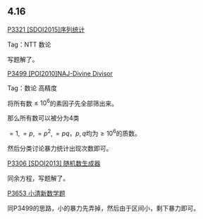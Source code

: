 
<!--more-->

## 4.16

[P3321 [SDOI2015]序列统计](https://www.luogu.com.cn/problem/P3321)

Tag：NTT 数论 

写题解了。



[P3499 [POI2010]NAJ-Divine Divisor](https://www.luogu.com.cn/problem/P3499)

Tag：数论 高精度

将所有数$\leq 10^6$的素因子先全部筛出来。

那么所有数可以被分为4类

$=1,=p,=p^2,=pq$，$p,q$均为$\ge10^6$的质数。

然后分类讨论暴力统计出现次数即可。

[P3306 [SDOI2013] 随机数生成器](https://www.luogu.com.cn/problem/P3306)

同余方程，写题解了。

[P3653 小清新数学题](https://www.luogu.com.cn/problem/P3653)

同P3499的思路，小的暴力先弄掉，然后由于区间小，剩下暴力即可。

